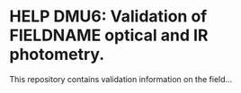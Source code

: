 HELP DMU6: Validation of FIELDNAME optical and IR photometry.
===========================

This repository contains validation information on the field...